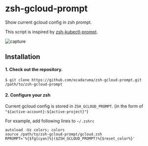 # zsh-gcloud-prompt
Show current gcloud config in zsh prompt.

This script is inspired by [zsh-kubectl-prompt](https://github.com/superbrothers/zsh-kubectl-prompt).

![capture](https://github.com/ocadaruma/zsh-gcloud-prompt/blob/master/capture.png)

## Installation

#### 1. Check out the repository.

```
$ git clone https://github.com/ocadaruma/zsh-gcloud-prompt.git /path/to/zsh-gcloud-prompt
```

#### 2. Configure your zsh

Current gcloud config is stored in `ZSH_GCLOUD_PROMPT`. (in the form of `"${active-account}:${active-project}"`)

For example, add following lines to `~/.zshrc`

```
autoload -Uz colors; colors
source /path/to/zsh-gcloud-prompt/gcloud.zsh
RPROMPT='%{$fg[cyan]%}($ZSH_GCLOUD_PROMPT)%{$reset_color%}'
```
